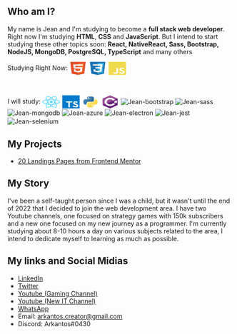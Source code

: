 ## Who am I?

My name is Jean and I'm studying to become a **full stack web developer**. Right now I'm studying **HTML**, **CSS** and **JavaScript**. But I intend to start studying these other topics soon: **React, NativeReact, Sass, Bootstrap, NodeJS, MongoDB, PostgreSQL, TypeScript** and many others
<div style="display: inline_block">
  <p> Studying Right Now: 
  <img align="center" alt="Jean-HTML" height="30" width="40" src="https://raw.githubusercontent.com/devicons/devicon/master/icons/html5/html5-original.svg">
  <img align="center" alt="Jean-CSS" height="30" width="40" src="https://raw.githubusercontent.com/devicons/devicon/master/icons/css3/css3-original.svg">
  <img align="center" alt="Jean-Js" height="30" width="40" src="https://raw.githubusercontent.com/devicons/devicon/master/icons/javascript/javascript-plain.svg">
</div>
<div style="display: inline_block"><br>
  <p> I will study: 
  <img align="center" alt="Jean-React" height="30" width="40" src="https://raw.githubusercontent.com/devicons/devicon/master/icons/react/react-original.svg">
  <img align="center" alt="Jean-Ts" height="30" width="40" src="https://raw.githubusercontent.com/devicons/devicon/master/icons/typescript/typescript-plain.svg">
  <img align="center" alt="Jean-Python" height="30" width="40" src="https://raw.githubusercontent.com/devicons/devicon/master/icons/python/python-original.svg">
  <img align="center" alt="Jean-Csharp" height="30" width="40" src="https://raw.githubusercontent.com/devicons/devicon/master/icons/csharp/csharp-original.svg">
  <img align="center" alt="Jean-bootstrap" height="30" width="40"  src="https://cdn.jsdelivr.net/gh/devicons/devicon/icons/bootstrap/bootstrap-original.svg" />
  <img align="center" alt="Jean-sass" height="30" width="40"  src="https://cdn.jsdelivr.net/gh/devicons/devicon/icons/sass/sass-original.svg" />
  <img align="center" alt="Jean-mongodb" height="30" width="40"  src="https://cdn.jsdelivr.net/gh/devicons/devicon/icons/mongodb/mongodb-original.svg">
  <img align="center" alt="Jean-azure" height="30" width="40"  src="https://cdn.jsdelivr.net/gh/devicons/devicon/icons/azure/azure-original.svg" />
  <img align="center" alt="Jean-electron" height="30" width="40"  src="https://cdn.jsdelivr.net/gh/devicons/devicon/icons/electron/electron-original.svg" />
  <img align="center" alt="Jean-jest" height="30" width="40"  src="https://cdn.jsdelivr.net/gh/devicons/devicon/icons/jest/jest-plain.svg" />
  <img align="center" alt="Jean-selenium" height="30" width="40"  src="https://cdn.jsdelivr.net/gh/devicons/devicon/icons/selenium/selenium-original.svg" />
</div>

## My Projects

- [20 Landings Pages from Frontend Mentor](https://github.com/JeanArkantos/Frontend_Mentor_Project)

## My Story

I've been a self-taught person since I was a child, but it wasn't until the end of 2022 that I decided to join the web development area. I have two Youtube channels, one focused on strategy games with 150k subscribers and a new one focused on my new journey as a programmer. I'm currently studying about 8-10 hours a day on various subjects related to the area, I intend to dedicate myself to learning as much as possible.

## My links and Social Midias

- [LinkedIn](https://www.linkedin.com/in/jean-ricardo-79928a256/)
- [Twitter](https://twitter.com/Arkantosjoga)
- [Youtube (Gaming Channel)](https://www.youtube.com/c/Arkantos)
- [Youtube (New IT Channel)](https://www.youtube.com/channel/UCPYSedZKOirwUfxV-yaR-Yw)
- [WhatsApp](https://wa.me/5547984247576)
- Email: arkantos.creator@gmail.com
- Discord: Arkantos#0430

